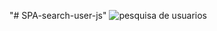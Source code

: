 "# SPA-search-user-js" 
![pesquisa de usuarios](https://user-images.githubusercontent.com/38574162/93838414-2add8d00-fc4f-11ea-9e31-f654b79b8713.PNG)
